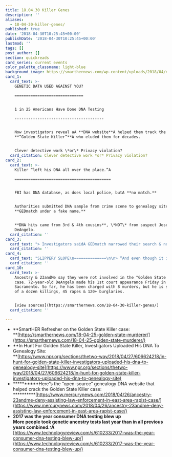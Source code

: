```yaml
---
title: 18.04.30 Killer Genes
description: ''
aliases:
  - 18-04-30-killer-genes/
published: true
date: '2018-04-30T10:25:45+00:00'
publishDate: '2018-04-30T10:25:45+00:00'
lastmod: ''
tags: []
post_author: []
section: quickreads
card_series: current events
color_palette_classname: light-blue
background_image: https://smarthernews.com/wp-content/uploads/2018/04/dna-1811955_1920.jpg
card_1:
  card_text: >-
    GENETIC DATA USED AGAINST YOU?

    ==============================


    1 in 25 Americans Have Done DNA Testing

    ---------------------------------------


    Now investigators reveal aA **DNA website**A helped them track the allegedA
    **“Golden State Killer”**A who eluded them for decades.


    Clever detective work \*or\* Privacy violation?
  card_citation: Clever detective work *or* Privacy violation?
card_2:
  card_text: >-
    Killer “left his DNA all over the place.”A

    ==========================================


    FBI has DNA database, as does local police, butA **no match.**


    Authorities submitted DNA sample from crime scene to genealogy site
    **GEDmatch under a fake name.**


    **DNA hits came from 3rd & 4th cousins**, \*NOT\* from suspect Joseph James
    DeAngelo.
  card_citation: ''
card_3:
  card_text: "> Investigators saidA GEDmatch narrowed their search & no court order was needed to access site’s database.\n> \n> _**‘Although we were not approached by law enforcement or anyone else about this case or about the DNA, it has always been GEDmatch’s policy to inform users that the database could be used for other uses.”**_\n> \n> Curtis Rogers, GEDmatch Spokesman"
  card_citation: ''
card_4:
  card_text: "SLIPPERY SLOPE\n==============\n\n> “And even though it is easy to think of this technology as something that is used just to track down serial killers, if we allow the government to use it with no accountability or no further safeguards, then all of our genetic information might be at risk for being used for things we don’t want it to be used for.’\n> \n> Andrea Roth, UC Berkeley Boalt School of Law Assistant Professor"
  card_citation: ''
card_10:
  card_text: >-
    Ancestry & 23andMe say they were not involved in the "Golden State Killer"
    case. 72-year-old DeAngelo made his 1st court appearance Friday in
    Sacramento. So far, he has been charged with 8 murders, but he is suspected
    of a dozen killings, 45 rapes & 120+ burglaries.


    [view sources](https://smarthernews.com/18-04-30-killer-genes/)
  card_citation: ''

---
```

*   **SmartHER Refresher on the Golden State Killer case:  
    **[https://smarthernews.com/18-04-25-golden-state-murderer/](https://smarthernews.com/18-04-25-golden-state-murderer/)
*   **In Hunt For Golden State Killer, Investigators Uploaded His DNA To Genealogy Site:  
    **[https://www.npr.org/sections/thetwo-way/2018/04/27/606624218/in-hunt-for-golden-state-killer-investigators-uploaded-his-dna-to-genealogy-site](https://www.npr.org/sections/thetwo-way/2018/04/27/606624218/in-hunt-for-golden-state-killer-investigators-uploaded-his-dna-to-genealogy-site)
*   **********Here”s the “open-source” genealogy DNA website that helped crack the Golden State Killer case:  
    **********[https://www.mercurynews.com/2018/04/26/ancestry-23andme-deny-assisting-law-enforcement-in-east-area-rapist-case/](https://www.mercurynews.com/2018/04/26/ancestry-23andme-deny-assisting-law-enforcement-in-east-area-rapist-case/)
*   **2017 was the year consumer DNA testing blew up**  
    **More people took genetic ancestry tests last year than in all previous years combined.:A** [https://www.technologyreview.com/s/610233/2017-was-the-year-consumer-dna-testing-blew-up/](https://www.technologyreview.com/s/610233/2017-was-the-year-consumer-dna-testing-blew-up/)
